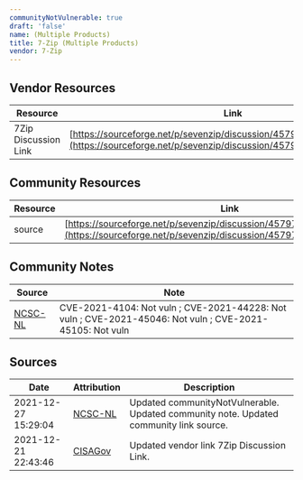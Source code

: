 ```yaml
---
communityNotVulnerable: true
draft: 'false'
name: (Multiple Products)
title: 7-Zip (Multiple Products)
vendor: 7-Zip
---
```


## Vendor Resources
| Resource | Link |
| --- | --- |
| 7Zip Discussion Link | [https://sourceforge.net/p/sevenzip/discussion/45797/thread/b977bbd4d1](https://sourceforge.net/p/sevenzip/discussion/45797/thread/b977bbd4d1) |

## Community Resources
| Resource | Link |
| --- | --- |
| source | [https://sourceforge.net/p/sevenzip/discussion/45797/thread/b977bbd4d1/](https://sourceforge.net/p/sevenzip/discussion/45797/thread/b977bbd4d1/) |

## Community Notes
| Source | Note |
| --- | --- |
| [NCSC-NL](https://github.com/NCSC-NL/log4shell/blob/main/software/README.md) | CVE-2021-4104: Not vuln ; CVE-2021-44228: Not vuln ; CVE-2021-45046: Not vuln ; CVE-2021-45105: Not vuln </ul> |

## Sources
| Date | Attribution | Description |
| --- | --- | --- |
| 2021-12-27 15:29:04 | [NCSC-NL](https://github.com/NCSC-NL/log4shell/blob/main/software/README.md) | Updated communityNotVulnerable. Updated community note. Updated community link source.  |
| 2021-12-21 22:43:46 | [CISAGov](https://raw.githubusercontent.com/cisagov/log4j-affected-db/develop/README.md) | Updated vendor link 7Zip Discussion Link.  |
